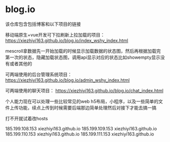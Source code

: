 # blog.io

该仓库包含包括博客和以下项目的链接

移动端原生+vue开发可下拉刷新上拉加载的项目：
https://xiezhiyi163.github.io/blog.io/index_wshy_index.html

mescroll拿数据先一开始加载的时候显示加载数据的状态图，然后再根据加载完第一次的状态，隐藏加载状态图，调用api显示对应的状态比如showempty显示没有或者其他的

可两端使用的后台管理系统项目：
https://xiezhiyi163.github.io/blog.io/admin_wshy_index.html

可两端使用的聊天项目：
https://xiezhiyi163.github.io/blog.io/chat_index.html

个人能力现在可以处理一些比较常见的web h5布局，小程序，以及一些简单的文件上传功能，续点上传到时候需要后端那边简单处理然后对接下才能去搞一搞

打不开就试着改hosts


185.199.108.153 xiezhiyi163.github.io
185.199.109.153 xiezhiyi163.github.io
185.199.110.153 xiezhiyi163.github.io
185.199.111.153 xiezhiyi163.github.io
